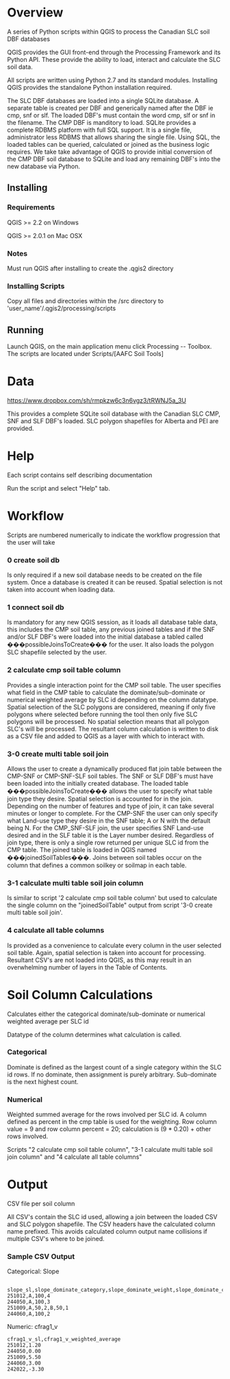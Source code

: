 Overview
========

A series of Python scripts within QGIS to process the Canadian SLC soil DBF databases

QGIS provides the GUI front-end through the Processing Framework and its Python API. These provide the ability to load, interact and calculate the SLC soil data.

All scripts are written using Python 2.7 and its standard modules. Installing QGIS provides the standalone Python installation required. 

The SLC DBF databases are loaded into a single SQLite database. A separate table is created per DBF and generically named after the DBF ie cmp, snf or slf. The loaded DBF's must contain the word cmp, slf or snf in the filename. The CMP DBF is manditory to load. SQLite provides a complete RDBMS platform with full SQL support. It is a single file, administrator less RDBMS that allows sharing the single file. Using SQL, the loaded tables can be queried, calculated or joined as the business logic requires. We take take advantage of QGIS to provide initial conversion of the CMP DBF soil database to SQLite and load any remaining DBF's into the new database via Python.

Installing
----------

### Requirements
QGIS >= 2.2 on Windows

QGIS >= 2.0.1 on Mac OSX

### Notes
Must run QGIS after installing to create the .qgis2 directory

### Installing Scripts
Copy all files and directories within the /src directory to 'user_name'/.qgis2/processing/scripts

Running
-------

Launch QGIS, on the main application menu click Processing -- Toolbox.
The scripts are located under Scripts/[AAFC Soil Tools]

Data
====

https://www.dropbox.com/sh/rmpkzw6c3n6vgz3/tRWNJ5a_3U

This provides a complete SQLite soil database with the Canadian SLC CMP, SNF and SLF DBF's loaded. SLC polygon shapefiles for Alberta and PEI are provided.

Help
====

Each script contains self describing documentation

Run the script and select "Help" tab.

Workflow
========

Scripts are numbered numerically to indicate the workflow progression that the user will take

### 0 create soil db
Is only required if a new soil database needs to be created on the file system. Once a database is created it can be reused. Spatial selection is not taken into account when loading data.

### 1 connect soil db 
Is mandatory for any new QGIS session, as it loads all database table data, this includes the CMP soil table, any previous joined tables and if the SNF and/or SLF DBF's were loaded into the initial database a tabled called ���possibleJoinsToCreate��� for the user. It also loads the polygon SLC shapefile selected by the user.

### 2 calculate cmp soil table column 
Provides a single interaction point for the CMP soil table. The user specifies what field in the CMP table to calculate the dominate/sub-dominate or numerical weighted average by SLC id depending on the column datatype. Spatial selection of the SLC polygons are considered, meaning if only five polygons where selected before running the tool then only five SLC polygons will be processed. No spatial selection means that all polygon SLC's will be processed. The resultant column calculation is written to disk as a CSV file and added to QGIS as a layer with which to interact with. 

### 3-0 create multi table soil join
Allows the user to create a dynamically produced flat join table between the CMP-SNF or CMP-SNF-SLF soil tables. The SNF or SLF DBF's must have been loaded into the initially created database. The loaded table ���possibleJoinsToCreate��� allows the user to specify what table join type they desire. Spatial selection is accounted for in the join. Depending on the number of features and type of join,  it can take several minutes or longer to complete. For the CMP-SNF the user can only specify what Land-use type they desire in the SNF table; A or N with the default being N. For the CMP_SNF-SLF join, the user specifies SNF Land-use desired and in the SLF table it is the Layer number desired. Regardless of join type, there is only a single row returned per unique SLC id from the CMP table. The joined table is loaded in QGIS named ���joinedSoilTables���.
Joins between soil tables occur on the column that defines a common soilkey or soilmap in each table.

### 3-1 calculate multi table soil join column
Is similar to script '2 calculate cmp soil table column' but used to calculate the single column on the "joinedSoilTable" output from script '3-0 create multi table soil join'.

### 4 calculate all table columns
Is provided as a convenience to calculate every column in the user selected soil table. Again, spatial selection is taken into account for processing. Resultant CSV's are not loaded into QGIS, as this may result in an overwhelming number of layers in the Table of Contents.

Soil Column Calculations
========================

Calculates either the categorical dominate/sub-dominate or numerical weighted average per SLC id

Datatype of the column determines what calculation is called.

### Categorical
Dominate is defined as the largest count of a single category within the SLC id rows. If no dominate, then assignment is purely arbitrary. Sub-dominate is the next highest count.

### Numerical
Weighted summed average for the rows involved per SLC id. A column defined as percent in the cmp table is used for the weighting. Row column value = 9 and row column percent = 20; calculation is (9 * 0.20) + other rows involved.    

Scripts "2 calculate cmp soil table column", "3-1 calculate multi table soil join column" and "4 calculate all table columns" 

Output
======

CSV file per soil column

All CSV's contain the SLC id used, allowing a join between the loaded CSV and SLC polygon shapefile. The CSV headers have the calculated column name prefixed. This avoids calculated column output name collisions if multiple CSV's where to be joined.

### Sample CSV Output

Categorical: Slope
```
 slope_sl,slope_dominate_category,slope_dominate_weight,slope_dominate_count,slope_sub_dominate_category,slope_sub_dominate_weight
251012,A,100,4
244050,A,100,3
251009,A,50,2,B,50,1
244060,A,100,2
 ```
 
Numeric: cfrag1_v
```
cfrag1_v_sl,cfrag1_v_weighted_average
251012,1.20
244050,0.00
251009,5.50
244060,3.00
242022,-3.30
```

